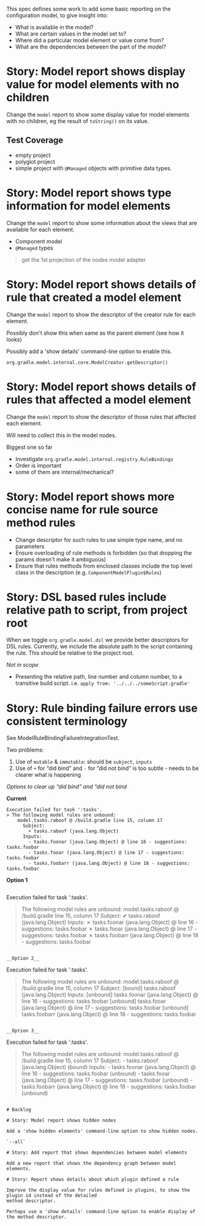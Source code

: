 This spec defines some work to add some basic reporting on the configuration model, to give insight into:

- What is available in the model?
- What are certain values in the model set to?
- Where did a particular model element or value come from?
- What are the dependencies between the part of the model?

# Story: Model report shows display value for model elements with no children

Change the `model` report to show some display value for model elements with no children, eg the result of
`toString()` on its value.

## Test Coverage
- empty project
- polyglot project
- simple project with `@Managed` objects with primitive data types.

# Story: Model report shows type information for model elements


Change the `model` report to show some information about the views that are available for each element.

- Component model
- `@Managed` types

> get the 1st projection of the nodes model adapter

# Story: Model report shows details of rule that created a model element

Change the `model` report to show the descriptor of the creator rule for each element.

Possibly don't show this when same as the parent element (see how it looks)

Possibly add a 'show details' command-line option to enable this.


`org.gradle.model.internal.core.ModelCreator.getDescriptor()`


# Story: Model report shows details of rules that affected a model element

Change the `model` report to show the descriptor of those rules that affected each element.

Will need to collect this in the model nodes.

Biggest one so far
- Investigate `org.gradle.model.internal.registry.RuleBindings`
- Order is important
- some of them are internal/mechanical?

# Story: Model report shows more concise name for rule source method rules

- Change descriptor for such rules to use simple type name, and no parameters
- Ensure overloading of rule methods is forbidden (so that dropping the params doesn't make it ambiguous)
- Ensure that rules methods from enclosed classes include the top level class in the description (e.g. `ComponentModelPlugin$Rules`)

# Story: DSL based rules include relative path to script, from project root

When we toggle `org.gradle.model.dsl` we provide better descriptors for DSL rules.
Currently, we include the absolute path to the script containing the rule.
This should be relative to the project root.

_Not in scope_
- Presenting the relative path, line number and column number, to a transitive build script. i.e. `apply from: '../../../someScript.gradle'`

# Story: Rule binding failure errors use consistent terminology

See ModelRuleBindingFailureIntegrationTest.

Two problems:

1. Use of `mutable` & `immutable`: should be `subject`, `inputs`
1. Use of `+` for “did bind” and `-` for “did not bind” is too subtle - needs to be clearer what is happening

_Options to clear up “did bind” and  “did not bind_

__Current__
```
Execution failed for task ':tasks'.
> The following model rules are unbound:
    model.tasks.raboof @ /build.gradle line 15, column 17
      Subject:
        + tasks.raboof (java.lang.Object)
      Inputs:
        - tasks.foonar (java.lang.Object) @ line 16 - suggestions: tasks.foobar
        - tasks.fooar (java.lang.Object) @ line 17 - suggestions: tasks.foobar
        - tasks.foobarr (java.lang.Object) @ line 18 - suggestions: tasks.foobar
```

__Option 1__
```

```
Execution failed for task ':tasks'.
> The following model rules are unbound:
    model.tasks.raboof @ /build.gradle line 15, column 17
      Subject:
        ✔ tasks.raboof (java.lang.Object)
      Inputs:
        ✗ tasks.foonar (java.lang.Object) @ line 16 - suggestions: tasks.foobar
        ✗ tasks.fooar (java.lang.Object) @ line 17 - suggestions: tasks.foobar
        ✗ tasks.foobarr (java.lang.Object) @ line 18 - suggestions: tasks.foobar
```

__Option 2__
```
Execution failed for task ':tasks'.
> The following model rules are unbound:
    model.tasks.raboof @ /build.gradle line 15, column 17
      Subject:
        [bound] tasks.raboof (java.lang.Object)
      Inputs:
        [unbound] tasks.foonar (java.lang.Object) @ line 16 - suggestions: tasks.foobar
        [unbound] tasks.fooar (java.lang.Object) @ line 17 - suggestions: tasks.foobar
        [unbound] tasks.foobarr (java.lang.Object) @ line 18 - suggestions: tasks.foobar
```

__Option 3__
```
Execution failed for task ':tasks'.
> The following model rules are unbound:
    model.tasks.raboof @ /build.gradle line 15, column 17
      Subject:
        - tasks.raboof (java.lang.Object) (bound)
      Inputs:
        - tasks.foonar (java.lang.Object) @ line 16 - suggestions: tasks.foobar (unbound)
        - tasks.fooar (java.lang.Object) @ line 17 - suggestions: tasks.foobar (unbound)
        - tasks.foobarr (java.lang.Object) @ line 18 - suggestions: tasks.foobar (unbound)
```

# Backlog

# Story: Model report shows hidden nodes

Add a 'show hidden elements' command-line option to show hidden nodes.

`--all`

# Story: Add report that shows dependencies between model elements

Add a new report that shows the dependency graph between model elements.

# Story: Report shows details about which plugin defined a rule

Improve the display value for rules defined in plugins, to show the plugin id instead of the detailed
method descriptor.

Perhaps use a 'show details' command-line option to enable display of the method descriptor.
